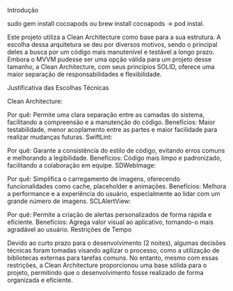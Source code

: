 Introdução

sudo gem install cocoapods ou brew install cocoapods -> pod instal.

Este projeto utiliza a Clean Architecture como base para a sua estrutura. A escolha dessa arquitetura se deu por diversos motivos, sendo o principal deles a busca por um código mais manutenível e testável a longo prazo. Embora o MVVM pudesse ser uma opção válida para um projeto desse tamanho, a Clean Architecture, com seus princípios SOLID, oferece uma maior separação de responsabilidades e flexibilidade.

Justificativa das Escolhas Técnicas

Clean Architecture:

Por quê: Permite uma clara separação entre as camadas do sistema, facilitando a compreensão e a manutenção do código.
Benefícios: Maior testabilidade, menor acoplamento entre as partes e maior facilidade para realizar mudanças futuras.
SwiftLint:

Por quê: Garante a consistência do estilo de código, evitando erros comuns e melhorando a legibilidade.
Benefícios: Código mais limpo e padronizado, facilitando a colaboração em equipe.
SDWebImage:

Por quê: Simplifica o carregamento de imagens, oferecendo funcionalidades como cache, placeholder e animações.
Benefícios: Melhora a performance e a experiência do usuário, especialmente ao lidar com um grande número de imagens.
SCLAlertView:

Por quê: Permite a criação de alertas personalizados de forma rápida e eficiente.
Benefícios: Agrega valor visual ao aplicativo, tornando-o mais agradável ao usuário.
Restrições de Tempo

Devido ao curto prazo para o desenvolvimento (2 noites), algumas decisões técnicas foram tomadas visando agilizar o processo, como a utilização de bibliotecas externas para tarefas comuns. No entanto, mesmo com essas restrições, a Clean Architecture proporcionou uma base sólida para o projeto, permitindo que o desenvolvimento fosse realizado de forma organizada e eficiente.
